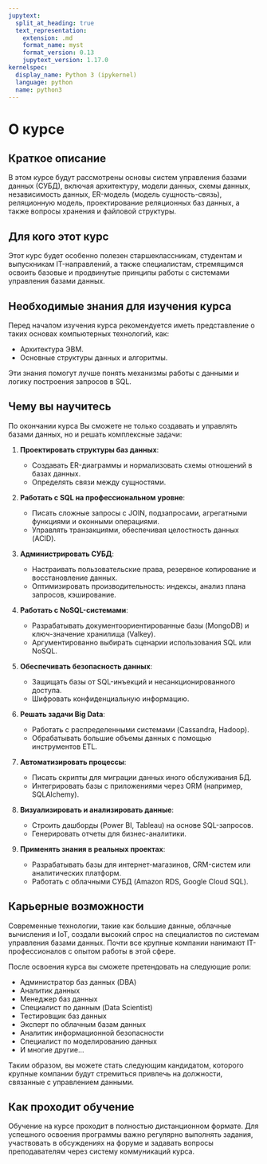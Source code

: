 ```yaml
---
jupytext:
  split_at_heading: true
  text_representation:
    extension: .md
    format_name: myst
    format_version: 0.13
    jupytext_version: 1.17.0
kernelspec:
  display_name: Python 3 (ipykernel)
  language: python
  name: python3
---
```


# О курсе


## Краткое описание

В этом курсе будут рассмотрены основы систем управления базами данных (СУБД), включая архитектуру, модели данных, схемы данных, независимость данных, ER-модель (модель сущность-связь), реляционную модель, проектирование реляционных баз данных, а также вопросы хранения и файловой структуры.


## Для кого этот курс

Этот курс будет особенно полезен старшеклассникам, студентам и выпускникам IT-направлений, а также специалистам, стремящимся освоить базовые и продвинутые принципы работы с системами управления базами данных.

## Необходимые знания для изучения курса

Перед началом изучения курса рекомендуется иметь представление о таких основах компьютерных технологий, как:

- Архитектура ЭВМ.
- Основные структуры данных и алгоритмы.

Эти знания помогут лучше понять механизмы работы с данными и логику построения запросов в SQL.


## Чему вы научитесь

По окончании курса Вы сможете не только создавать и управлять базами данных, но и решать комплексные задачи:

1. **Проектировать структуры баз данных**:
   - Создавать ER-диаграммы и нормализовать схемы отношений в базах данных.
   - Определять связи между сущностями.

2. **Работать с SQL на профессиональном уровне**:
   - Писать сложные запросы с JOIN, подзапросами, агрегатными функциями и оконными операциями.
   - Управлять транзакциями, обеспечивая целостность данных (ACID).

3. **Администрировать СУБД**:
   - Настраивать пользовательские права, резервное копирование и восстановление данных.
   - Оптимизировать производительность: индексы, анализ плана запросов, кэширование.

4. **Работать с NoSQL-системами**:
   - Разрабатывать документоориентированные базы (MongoDB) и ключ-значение хранилища (Valkey).
   - Аргументированно выбирать сценарии использования SQL или NoSQL.

5. **Обеспечивать безопасность данных**:
   - Защищать базы от SQL-инъекций и несанкционированного доступа.
   - Шифровать конфиденциальную информацию.

6. **Решать задачи Big Data**:
   - Работать с распределенными системами (Cassandra, Hadoop).
   - Обрабатывать большие объемы данных с помощью инструментов ETL.

7. **Автоматизировать процессы**:
   - Писать скрипты для миграции данных иного обслуживания БД.
   - Интегрировать базы с приложениями через ORM (например, SQLAlchemy).

8. **Визуализировать и анализировать данные**:
   - Строить дашборды (Power BI, Tableau) на основе SQL-запросов.
   - Генерировать отчеты для бизнес-аналитики.

9. **Применять знания в реальных проектах**:
   - Разрабатывать базы для интернет-магазинов, CRM-систем или аналитических платформ.
   - Работать с облачными СУБД (Amazon RDS, Google Cloud SQL).


## Карьерные возможности

Современные технологии, такие как большие данные, облачные вычисления и IoT, создали высокий спрос на специалистов по системам управления базами данных.
Почти все крупные компании нанимают IT-профессионалов с опытом работы в этой сфере.

После освоения курса вы сможете претендовать на следующие роли:

- Администратор баз данных (DBA)
- Аналитик данных
- Менеджер баз данных
- Специалист по данным (Data Scientist)
- Тестировщик баз данных
- Эксперт по облачным базам данных
- Аналитик информационной безопасности
- Специалист по моделированию данных
- И многие другие...

Таким образом, вы можете стать следующим кандидатом, которого крупные компании будут стремиться привлечь на должности, связанные с управлением данными.


## Как проходит обучение

Обучение на курсе проходит в полностью дистанционном формате.
Для успешного освоения программы важно регулярно выполнять задания, участвовать в обсуждениях на форуме и задавать вопросы преподавателям через систему коммуникаций курса.
